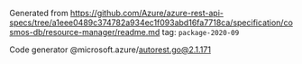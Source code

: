 Generated from https://github.com/Azure/azure-rest-api-specs/tree/a1eee0489c374782a934ec1f093abd16fa7718ca/specification/cosmos-db/resource-manager/readme.md tag: `package-2020-09`

Code generator @microsoft.azure/autorest.go@2.1.171


